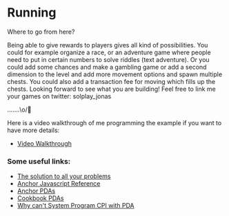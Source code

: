 # Running

Where to go from here?

Being able to give rewards to players gives all kind of possibilities.
You could for example organize a race, or an adventure game where people need to put in certain numbers to solve riddles (text adventure). Or you could add some chances and make a gambling game or add a second dimension to the level and add more movement options and spawn multiple chests.
You could also add a transaction fee for moving which fills up the chests.
Looking forward to see what you are building!
Feel free to link me your games on twitter: solplay_jonas

.......\o/💎

Here is a video walkthrough of me programming the example if you want to have more details:

- [Video Walkthrough](https://youtu.be/gILXyWvXu7M)

### Some useful links:

- [The solution to all your problems](https://solana.stackexchange.com/)
- [Anchor Javascript Reference](https://docs.solana.com/developing/clients/javascript-reference)
- [Anchor PDAs](https://book.anchor-lang.com/anchor_in_depth/PDAs.html)
- [Cookbook PDAs](https://solanacookbook.com/core-concepts/pdas.html#generating-pdas)
- [Why can't System Program CPI with PDA](https://solana.stackexchange.com/questions/293/error-signature-verification-failed-when-using-pda-when-transfering-sol-from)
